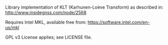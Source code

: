 Library implementation of KLT (Karhunen-Loève Transform) as described in:
http://www.insidegnss.com/node/2568

Requires Intel MKL, available free from:
https://software.intel.com/en-us/mkl

GPL v3 License applies; see LICENSE file.
